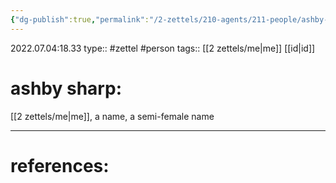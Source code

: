 ```yaml
---
{"dg-publish":true,"permalink":"/2-zettels/210-agents/211-people/ashby-sharp/","dgHomeLink":true,"dgPassFrontmatter":false}
---
```


2022.07.04:18.33
type:: #zettel #person
tags:: [[2 zettels/me|me]] [[id|id]]

# ashby sharp:

[[2 zettels/me|me]], a name, a semi-female name

---
# references:
